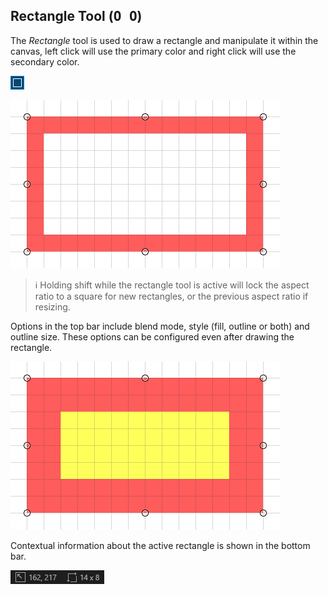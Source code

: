 ## Rectangle Tool (<kbd>O O</kbd>)

The _Rectangle_ tool is used to draw a rectangle and manipulate it within the canvas, left click will use the primary color and right click will use the secondary color.

![](./images/7-rectangle-tool.png)

![](./images/7-rectangle-tool-usage.png)

> ℹ️ Holding shift while the rectangle tool is active will lock the aspect ratio to a square for new rectangles, or the previous aspect ratio if resizing.

Options in the top bar include blend mode, style (fill, outline or both) and outline size. These options can be configured even after drawing the rectangle.

![](./images/7-rectangle-tool-usage-options.png)

Contextual information about the active rectangle is shown in the bottom bar.

![](./images/7-rectangle-tool-usage-status.png)
